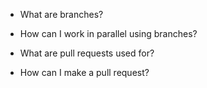 - What are branches?
- How can I work in parallel using branches?

- What are pull requests used for?
- How can I make a pull request?
